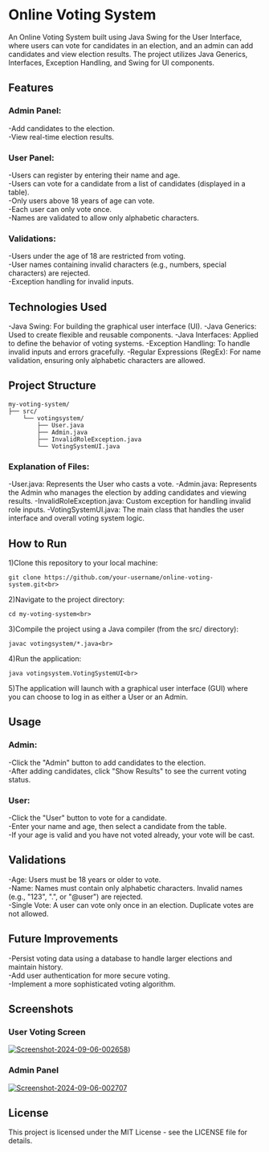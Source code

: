 # Online Voting System

An Online Voting System built using Java Swing for the User Interface, where users can vote for candidates in an election, and an admin can add candidates and view election results. The project utilizes Java Generics, Interfaces, Exception Handling, and Swing for UI components.
## Features
### Admin Panel:
-Add candidates to the election.<br>
-View real-time election results.<br>
### User Panel:
-Users can register by entering their name and age.<br>
-Users can vote for a candidate from a list of candidates (displayed in a table).<br>
-Only users above 18 years of age can vote.<br>
-Each user can only vote once.<br>
-Names are validated to allow only alphabetic characters.<br>
### Validations:
-Users under the age of 18 are restricted from voting.<br>
-User names containing invalid characters (e.g., numbers, special characters) are rejected.<br>
-Exception handling for invalid inputs.<br>
## Technologies Used
-Java Swing: For building the graphical user interface (UI).
-Java Generics: Used to create flexible and reusable components.
-Java Interfaces: Applied to define the behavior of voting systems.
-Exception Handling: To handle invalid inputs and errors gracefully.
-Regular Expressions (RegEx): For name validation, ensuring only alphabetic characters are allowed.
## Project Structure
```
my-voting-system/
├── src/
    └── votingsystem/
        ├── User.java
        ├── Admin.java
        ├── InvalidRoleException.java
        └── VotingSystemUI.java
```
### Explanation of Files:
-User.java: Represents the User who casts a vote.
-Admin.java: Represents the Admin who manages the election by adding candidates and viewing results.
-InvalidRoleException.java: Custom exception for handling invalid role inputs.
-VotingSystemUI.java: The main class that handles the user interface and overall voting system logic.
## How to Run

1)Clone this repository to your local machine:<br>
```
git clone https://github.com/your-username/online-voting-system.git<br>
```
2)Navigate to the project directory:<br>
```
cd my-voting-system<br>
```
3)Compile the project using a Java compiler (from the src/ directory):<br>
```
javac votingsystem/*.java<br>
```
4)Run the application:<br>
```
java votingsystem.VotingSystemUI<br>
```
5)The application will launch with a graphical user interface (GUI) where you can choose to log in as either a User or an Admin.<br>

## Usage
### Admin:
-Click the "Admin" button to add candidates to the election.<br>
-After adding candidates, click "Show Results" to see the current voting status.<br>
### User:
-Click the "User" button to vote for a candidate.<br>
-Enter your name and age, then select a candidate from the table.<br>
-If your age is valid and you have not voted already, your vote will be cast.<br>
## Validations
-Age: Users must be 18 years or older to vote.<br>
-Name: Names must contain only alphabetic characters. Invalid names (e.g., "123", ".", or "@user") are rejected.<br>
-Single Vote: A user can vote only once in an election. Duplicate votes are not allowed.<br>
## Future Improvements
-Persist voting data using a database to handle larger elections and maintain history.<br>
-Add user authentication for more secure voting.<br>
-Implement a more sophisticated voting algorithm.<br>
## Screenshots
### User Voting Screen
<a href='https://postimages.org/' target='_blank'><img src='https://i.postimg.cc/1tKnH7QD/Screenshot-2024-09-06-002658.png' border='0' alt='Screenshot-2024-09-06-002658'/></a>)
### Admin Panel
<a href='https://postimages.org/' target='_blank'><img src='https://i.postimg.cc/RhFFTMGz/Screenshot-2024-09-06-002707.png' border='0' alt='Screenshot-2024-09-06-002707'/></a>

## License
This project is licensed under the MIT License - see the LICENSE file for details.

